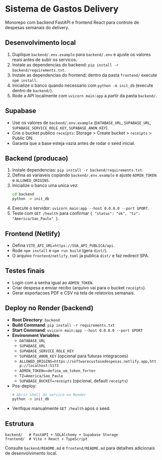 # Sistema de Gastos Delivery

Monorepo com backend FastAPI e frontend React para controle de despesas semanais do delivery.

## Desenvolvimento local

1. Duplique `backend/.env.example` para `backend/.env` e ajuste os valores reais antes de subir os servicos.
2. Instale as dependencias do backend: `pip install -r backend/requirements.txt`.
3. Instale as dependencias do frontend: dentro da pasta `frontend/` execute `npm install`.
4. Inicialize o banco quando necessario com `python -m init_db` (execute dentro de `backend/`).
5. Rode a API localmente com `uvicorn main:app` a partir da pasta `backend/`.

## Supabase

- Use os valores de `backend/.env.example` (`DATABASE_URL`, `SUPABASE_URL`, `SUPABASE_SERVICE_ROLE_KEY`, `SUPABASE_ANON_KEY`).
- Crie o bucket publico `receipts`: Storage > Create bucket > `receipts` > Public ON.
- Garanta que a base esteja vazia antes de rodar o seed inicial.

## Backend (producao)

1. Instale dependencias: `pip install -r backend/requirements.txt`.
2. Defina as variaveis copiando `backend/.env.example` e ajuste `ADMIN_TOKEN` e `ALLOWED_ORIGINS`.
3. Inicialize o banco uma unica vez:
   ```bash
   cd backend
   python -m init_db
   ```
4. Execute o servidor: `uvicorn main:app --host 0.0.0.0 --port $PORT`.
5. Teste com `GET /health` para confirmar `{ "status": "ok", "tz": "America/Sao_Paulo" }`.

## Frontend (Netlify)

- Defina `VITE_API_URL=https://SUA_API_PUBLICA/api`.
- Rode `npm install` e `npm run build` (gera `dist/`).
- O arquivo `frontend/netlify.toml` ja publica `dist/` e faz redirect SPA.

## Testes finais

- Login com a senha igual ao `ADMIN_TOKEN`.
- Criar despesa e enviar recibo (arquivo vai para o bucket `receipts`).
- Gerar exportacoes PDF e CSV na tela de relatorios semanais.

## Deploy no Render (backend)

- **Root Directory**: `backend`
- **Build Command**: `pip install -r requirements.txt`
- **Start Command**: `uvicorn main:app --host 0.0.0.0 --port $PORT`
- **Environment Variables**:
  - `DATABASE_URL`
  - `SUPABASE_URL`
  - `SUPABASE_SERVICE_ROLE_KEY`
  - `SUPABASE_ANON_KEY` (opcional para futuras integracoes)
  - `ALLOWED_ORIGINS=https://softwarecustosedespesas.netlify.app,http://localhost:5173`
  - `ADMIN_TOKEN=<defina_um_token_forte>`
  - `TZ=America/Sao_Paulo`
  - `SUPABASE_BUCKET=receipts` (opcional, default `receipts`)
- Pos-deploy:
  ```bash
  # abrir shell do servico no Render
  python -m init_db
  ```
- Verifique manualmente `GET /health` apos o seed.

## Estrutura

```
backend/   # FastAPI + SQLAlchemy + Supabase Storage
frontend/  # Vite + React + TypeScript
```

Consulte `backend/README.md` e `frontend/README.md` para detalhes adicionais de desenvolvimento local.
